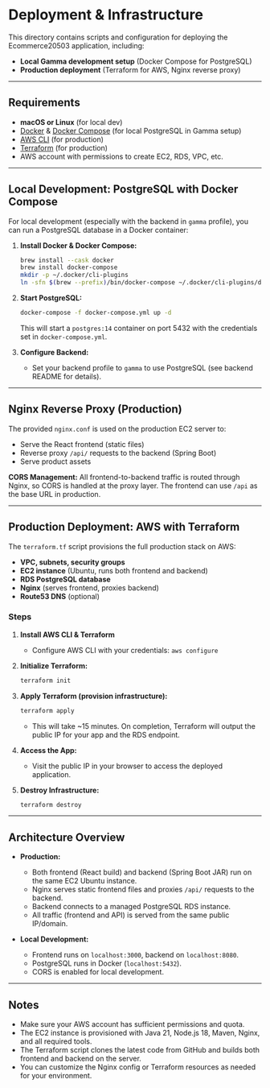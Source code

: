# Deployment & Infrastructure

This directory contains scripts and configuration for deploying the Ecommerce20503 application, including:

- **Local Gamma development setup** (Docker Compose for PostgreSQL)
- **Production deployment** (Terraform for AWS, Nginx reverse proxy)

---

## Requirements

- **macOS or Linux** (for local dev)
- [Docker](https://www.docker.com/) & [Docker Compose](https://docs.docker.com/compose/) (for local PostgreSQL in Gamma setup)
- [AWS CLI](https://docs.aws.amazon.com/cli/latest/userguide/getting-started-install.html) (for production)
- [Terraform](https://www.terraform.io/downloads.html) (for production)
- AWS account with permissions to create EC2, RDS, VPC, etc.

---

## Local Development: PostgreSQL with Docker Compose

For local development (especially with the backend in `gamma` profile), you can run a PostgreSQL database in a Docker container:

1. **Install Docker & Docker Compose:**
   ```bash
   brew install --cask docker
   brew install docker-compose
   mkdir -p ~/.docker/cli-plugins
   ln -sfn $(brew --prefix)/bin/docker-compose ~/.docker/cli-plugins/docker-compose
   ```

2. **Start PostgreSQL:**
   ```bash
   docker-compose -f docker-compose.yml up -d
   ```
   This will start a `postgres:14` container on port 5432 with the credentials set in `docker-compose.yml`.

3. **Configure Backend:**
   - Set your backend profile to `gamma` to use PostgreSQL (see backend README for details).

---

## Nginx Reverse Proxy (Production)

The provided `nginx.conf` is used on the production EC2 server to:
- Serve the React frontend (static files)
- Reverse proxy `/api/` requests to the backend (Spring Boot)
- Serve product assets

**CORS Management:**
All frontend-to-backend traffic is routed through Nginx, so CORS is handled at the proxy layer. The frontend can use `/api` as the base URL in production.

---

## Production Deployment: AWS with Terraform

The `terraform.tf` script provisions the full production stack on AWS:

- **VPC, subnets, security groups**
- **EC2 instance** (Ubuntu, runs both frontend and backend)
- **RDS PostgreSQL database**
- **Nginx** (serves frontend, proxies backend)
- **Route53 DNS** (optional)

### Steps

1. **Install AWS CLI & Terraform**
   - Configure AWS CLI with your credentials: `aws configure`

2. **Initialize Terraform:**
   ```bash
   terraform init
   ```

3. **Apply Terraform (provision infrastructure):**
   ```bash
   terraform apply
   ```
   - This will take ~15 minutes. On completion, Terraform will output the public IP for your app and the RDS endpoint.

4. **Access the App:**
   - Visit the public IP in your browser to access the deployed application.

5. **Destroy Infrastructure:**
   ```bash
   terraform destroy
   ```

---

## Architecture Overview

- **Production:**
  - Both frontend (React build) and backend (Spring Boot JAR) run on the same EC2 Ubuntu instance.
  - Nginx serves static frontend files and proxies `/api/` requests to the backend.
  - Backend connects to a managed PostgreSQL RDS instance.
  - All traffic (frontend and API) is served from the same public IP/domain.

- **Local Development:**
  - Frontend runs on `localhost:3000`, backend on `localhost:8080`.
  - PostgreSQL runs in Docker (`localhost:5432`).
  - CORS is enabled for local development.

---

## Notes

- Make sure your AWS account has sufficient permissions and quota.
- The EC2 instance is provisioned with Java 21, Node.js 18, Maven, Nginx, and all required tools.
- The Terraform script clones the latest code from GitHub and builds both frontend and backend on the server.
- You can customize the Nginx config or Terraform resources as needed for your environment.